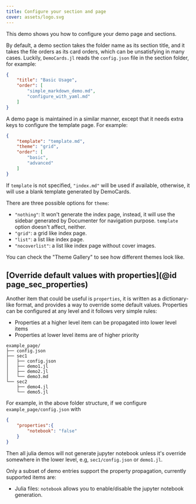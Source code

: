 ```yaml
---
title: Configure your section and page
cover: assets/logo.svg
---
```


This demo shows you how to configure your demo page and sections.

By default, a demo section takes the folder name as its section title, and it
takes the file orders as its card orders, which can be unsatisfying in many cases.
Luckily, `DemoCards.jl` reads the `config.json` file in the section folder, for example:

```json
{
    "title": "Basic Usage",
    "order": [
        "simple_markdown_demo.md",
        "configure_with_yaml.md"
    ]
}
```

A demo page is maintained in a similar manner, except that it needs extra keys to configure the template
page. For example:

```json
{
    "template": "template.md",
    "theme": "grid",
    "order": [
        "basic",
        "advanced"
    ]
}
```

If `template` is not specified, `"index.md"` will be used if available, otherwise, it will use a
blank template generated by DemoCards.

There are three possible options for `theme`:

* `"nothing"`: It won't generate the index page, instead, it will use the sidebar generated by
  Documenter for navigation purpose. `template` option doesn't affect, neither.
* `"grid"`: a grid like index page.
* `"list"`: a list like index page.
* `"nocoverlist"`: a list like index page without cover images.

You can check the "Theme Gallery" to see how different themes look like.


## [Override default values with properties](@id page_sec_properties)

Another item that could be useful is `properties`, it is written as a dictionary-like format, and
provides a way to override some default values. Properties can be configured at any level and it
follows very simple rules:

- Properties at a higher level item can be propagated into lower level items
- Properties at lower level items are of higher priority


```text
example_page/
├── config.json
├── sec1
│   ├── config.json
│   ├── demo1.jl
│   ├── demo2.jl
│   └── demo3.md
└── sec2
    ├── demo4.jl
    └── demo5.jl
```

For example, in the above folder structure, if we configure `example_page/config.json` with

```json
{
    "properties":{
        "notebook": "false"
    }
}
```

Then all julia demos will not generate jupyter notebook unless it's override somewhere in the lower
level, e.g, `sec1/config.json` or `demo1.jl`.


Only a subset of demo entries support the property propagation, currently supported items are:

* Julia files: `notebook` allows you to enable/disable the jupyter notebook generation.
